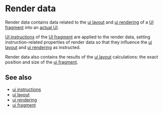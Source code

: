 # Render data

Render data contains data related to the [ui layout](def://) and [ui rendering](def://) of a [UI fragment](def://)
into an [actual UI](def://).

[UI instructions](def://) of the [UI fragment](def://) are applied to the render data, setting instruction-related
properties of render data so that they influence the [ui layout](def://) and [ui rendering](def://) as instructed.

Render data also contains the results of the [ui layout](def://) calculations: the exact position
and size of the [ui fragment](def://).

## See also

- [ui instructions](def://)
- [ui layout](def://)
- [ui rendering](def://)
- [ui fragment](def://)